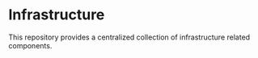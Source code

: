 # Infrastructure

This repository provides a centralized collection of infrastructure related components.



